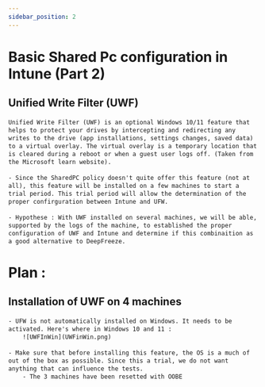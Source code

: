 ```yaml
---
sidebar_position: 2
---
```


# Basic Shared Pc configuration in Intune (Part 2)

## Unified Write Filter (UWF)

    Unified Write Filter (UWF) is an optional Windows 10/11 feature that helps to protect your drives by intercepting and redirecting any writes to the drive (app installations, settings changes, saved data) to a virtual overlay. The virtual overlay is a temporary location that is cleared during a reboot or when a guest user logs off. (Taken from the Microsoft learn website).

    - Since the SharedPC policy doesn't quite offer this feature (not at all), this feature will be installed on a few machines to start a trial period. This trial period will allow the determination of the proper confirguration between Intune and UFW. 

    - Hypothese : With UWF installed on several machines, we will be able, supported by the logs of the machine, to established the proper configuration of UWF and Intune and determine if this combinaition as a good alternative to DeepFreeze.

# Plan :

## Installation of UWF on 4 machines

    - UFW is not automatically installed on Windows. It needs to be activated. Here's where in Windows 10 and 11 :
        ![UWFInWin](UWFinWin.png)

    - Make sure that before installing this feature, the OS is a much of out of the box as possible. Since this a trial, we do not want anything that can influence the tests.
        - The 3 machines have been resetted with OOBE